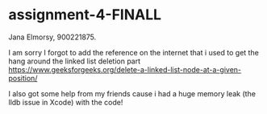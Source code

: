 # assignment-4-FINALL

Jana Elmorsy, 900221875. 

I am sorry I forgot to add the reference on the internet that i used to get the hang around the linked list deletion part 
https://www.geeksforgeeks.org/delete-a-linked-list-node-at-a-given-position/

I also got some help from my friends cause i had a huge memory leak (the lldb issue in Xcode) with the code! 
